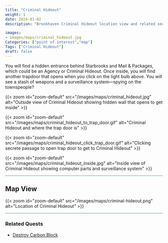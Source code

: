 ```yaml
---
title: "Criminal Hideout"
weight: 1
date: 2024-01-02
description: "Brookhaven Criminal Hideout location view and related secrets"

images:
- images/maps/criminal_hideout.jpg
Categories: ["point of interest","map"]
Tags: ["Criminal Hideout"]
draft: false
--- 
```


You will find a hidden entrance behind Starbrooks and Mail & Packages, which could be an Agency or Criminal Hideout. Once inside, you will find another trapdoor that opens when you click on the light bulb above. You will see a stash of weapons and a surveillance system—spying on the townspeople?




{{< zoom id="zoom-default" src="/images/maps/criminal_hideout.jpg" alt="Outside view of Criminal Hideout showing hidden wall that opens to get inside" >}}

{{< zoom id="zoom-default" src="/images/maps/criminal_hideout_to_trap_door.gif" alt="Criminal Hideout and where the trap door is" >}}

{{< zoom id="zoom-default" src="/images/maps/criminal_hideout_click_trap_door.gif" alt="Clicking secrete passage to open trap door to get to Criminal Hideout" >}}

{{< zoom id="zoom-default" src="/images/maps/criminal_hideout_inside.jpg" alt="Inside view of Criminal Hideout showing computer parts and surveillance system" >}}



<hr style="background-color: #28b44c" size=8>

## Map View

{{< zoom id="zoom-default" src="/images/maps/criminal-hideout.png" alt="Location of Criminal Hideout" >}}


<hr style="background-color: #28b44c" size=8>


### Related Quests

- [Destroy Carbon Block](/lore/quests/#destroy-carbon-blocks)